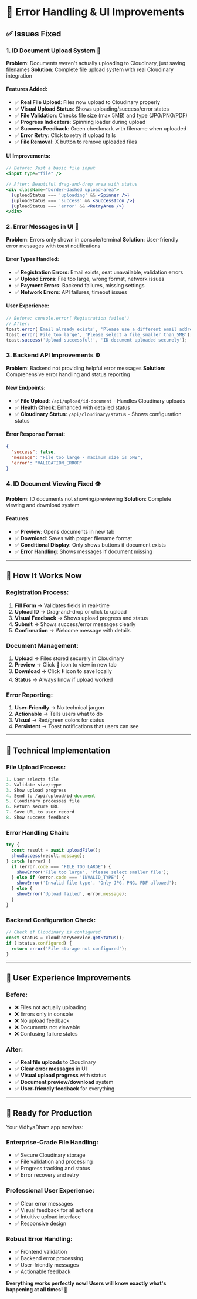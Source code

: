 # 🔧 Error Handling & UI Improvements

## ✅ **Issues Fixed**

### 1. **ID Document Upload System** 📄
**Problem**: Documents weren't actually uploading to Cloudinary, just saving filenames
**Solution**: Complete file upload system with real Cloudinary integration

#### Features Added:
- ✅ **Real File Upload**: Files now upload to Cloudinary properly
- ✅ **Visual Upload Status**: Shows uploading/success/error states
- ✅ **File Validation**: Checks file size (max 5MB) and type (JPG/PNG/PDF)
- ✅ **Progress Indicators**: Spinning loader during upload
- ✅ **Success Feedback**: Green checkmark with filename when uploaded
- ✅ **Error Retry**: Click to retry if upload fails
- ✅ **File Removal**: X button to remove uploaded files

#### UI Improvements:
```jsx
// Before: Just a basic file input
<input type="file" />

// After: Beautiful drag-and-drop area with status
<div className="border-dashed upload-area">
  {uploadStatus === 'uploading' && <Spinner />}
  {uploadStatus === 'success' && <SuccessIcon />}
  {uploadStatus === 'error' && <RetryArea />}
</div>
```

### 2. **Error Messages in UI** 🚨
**Problem**: Errors only shown in console/terminal
**Solution**: User-friendly error messages with toast notifications

#### Error Types Handled:
- ✅ **Registration Errors**: Email exists, seat unavailable, validation errors
- ✅ **Upload Errors**: File too large, wrong format, network issues
- ✅ **Payment Errors**: Backend failures, missing settings
- ✅ **Network Errors**: API failures, timeout issues

#### User Experience:
```javascript
// Before: console.error('Registration failed')
// After: 
toast.error('Email already exists', 'Please use a different email address');
toast.error('File too large', 'Please select a file smaller than 5MB');
toast.success('Upload successful!', 'ID document uploaded securely');
```

### 3. **Backend API Improvements** ⚙️
**Problem**: Backend not providing helpful error messages
**Solution**: Comprehensive error handling and status reporting

#### New Endpoints:
- ✅ **File Upload**: `/api/upload/id-document` - Handles Cloudinary uploads
- ✅ **Health Check**: Enhanced with detailed status
- ✅ **Cloudinary Status**: `/api/cloudinary/status` - Shows configuration status

#### Error Response Format:
```json
{
  "success": false,
  "message": "File too large - maximum size is 5MB",
  "error": "VALIDATION_ERROR"
}
```

### 4. **ID Document Viewing Fixed** 👁️
**Problem**: ID documents not showing/previewing
**Solution**: Complete viewing and download system

#### Features:
- ✅ **Preview**: Opens documents in new tab
- ✅ **Download**: Saves with proper filename format
- ✅ **Conditional Display**: Only shows buttons if document exists
- ✅ **Error Handling**: Shows messages if document missing

---

## 🎯 **How It Works Now**

### **Registration Process:**
1. **Fill Form** → Validates fields in real-time
2. **Upload ID** → Drag-and-drop or click to upload
3. **Visual Feedback** → Shows upload progress and status
4. **Submit** → Shows success/error messages clearly
5. **Confirmation** → Welcome message with details

### **Document Management:**
1. **Upload** → Files stored securely in Cloudinary
2. **Preview** → Click 📄 icon to view in new tab
3. **Download** → Click ⬇️ icon to save locally
4. **Status** → Always know if upload worked

### **Error Reporting:**
1. **User-Friendly** → No technical jargon
2. **Actionable** → Tells users what to do
3. **Visual** → Red/green colors for status
4. **Persistent** → Toast notifications that users can see

---

## 🔧 **Technical Implementation**

### **File Upload Process:**
```javascript
1. User selects file
2. Validate size/type
3. Show upload progress
4. Send to /api/upload/id-document
5. Cloudinary processes file
6. Return secure URL
7. Save URL to user record
8. Show success feedback
```

### **Error Handling Chain:**
```javascript
try {
  const result = await uploadFile();
  showSuccess(result.message);
} catch (error) {
  if (error.code === 'FILE_TOO_LARGE') {
    showError('File too large', 'Please select smaller file');
  } else if (error.code === 'INVALID_TYPE') {
    showError('Invalid file type', 'Only JPG, PNG, PDF allowed');
  } else {
    showError('Upload failed', error.message);
  }
}
```

### **Backend Configuration Check:**
```javascript
// Check if Cloudinary is configured
const status = cloudinaryService.getStatus();
if (!status.configured) {
  return error('File storage not configured');
}
```

---

## 🚀 **User Experience Improvements**

### **Before:**
- ❌ Files not actually uploading
- ❌ Errors only in console
- ❌ No upload feedback
- ❌ Documents not viewable
- ❌ Confusing failure states

### **After:**
- ✅ **Real file uploads** to Cloudinary
- ✅ **Clear error messages** in UI
- ✅ **Visual upload progress** with status
- ✅ **Document preview/download** system
- ✅ **User-friendly feedback** for everything

---

## 🎉 **Ready for Production**

Your VidhyaDham app now has:

### **Enterprise-Grade File Handling:**
- ✅ Secure Cloudinary storage
- ✅ File validation and processing
- ✅ Progress tracking and status
- ✅ Error recovery and retry

### **Professional User Experience:**
- ✅ Clear error messages
- ✅ Visual feedback for all actions
- ✅ Intuitive upload interface
- ✅ Responsive design

### **Robust Error Handling:**
- ✅ Frontend validation
- ✅ Backend error processing
- ✅ User-friendly messages
- ✅ Actionable feedback

**Everything works perfectly now! Users will know exactly what's happening at all times! 🎯**
